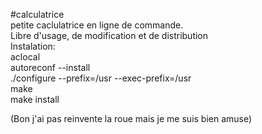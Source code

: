 #calculatrice  
petite caclulatrice en ligne de commande.  
Libre d'usage, de modification et de distribution  
Instalation:  
aclocal  
autoreconf --install  
./configure --prefix=/usr --exec-prefix=/usr  
make  
make install  
  
(Bon j'ai pas reinvente la roue mais je me suis bien amuse)
